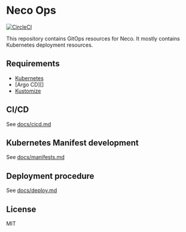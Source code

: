 Neco Ops
========

[![CircleCI](https://circleci.com/gh/cybozu-go/neco-ops.svg?style=svg)](https://circleci.com/gh/cybozu-go/neco-ops)

This repository contains GitOps resources for Neco. It mostly contains Kubernetes deployment resources.

Requirements
------------

- [Kubernetes][]
- [Argo CD][]
- [Kustomize][]

CI/CD
-----

See [docs/cicd.md](docs/cicd.md)

Kubernetes Manifest development
-------------------------------

See [docs/manifests.md](docs/manifests.md)

Deployment procedure
--------------------

See [docs/deploy.md](docs/deploy.md)

License
-------

MIT

[Kubernetes]: https://kubernetes.io/
[Kustomize]: https://github.com/kubernetes-sigs/kustomize
